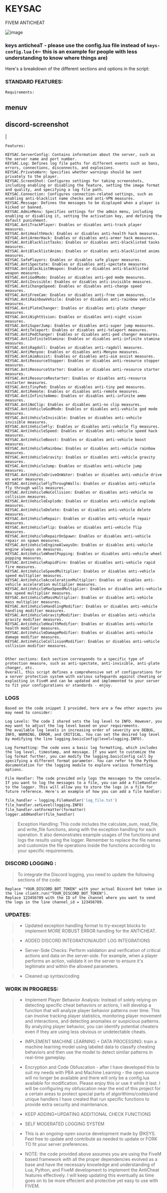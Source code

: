 # KEYSAC
FIVEM ANTICHEAT

![image](https://github.com/Ceilo/KEYSAC/assets/49612041/2454c60a-2803-4126-b5ee-594998fca473)

### keys anticheaT - please use the config.lua file instead of ``keys-config.lua`` (<-- this is an example for people with less understanding to know where things are)

Here's a breakdown of the different sections and options in the script:

### STANDARD FEATURES:

```
Requirements:
```
## menuv 
## discord-screenshot
|

```
Features:
```
```
KEYSAC.ServerConfig: Contains information about the server, such as the server name and port number.
KEYSAC.Log: Defines log file paths for different events such as bans, errors, connections, disconnects, and explosions.
KEYSAC.PrivateWarn: Specifies whether warnings should be sent privately to the player.
KEYSAC.ScreenShot: Configures settings for taking screenshots, including enabling or disabling the feature, setting the image format and quality, and specifying a log file path.
KEYSAC.Connection: Configures connection-related settings, such as enabling anti-blacklist name checks and anti-VPN measures.
KEYSAC.Message: Defines the messages to be displayed when a player is kicked or banned.
KEYSAC.AdminMenu: Specifies settings for the admin menu, including enabling or disabling it, setting the activation key, and defining the default punishment.
KEYSAC.AntiTrackPlayer: Enables or disables anti-track player measures.
KEYSAC.AntiHealthHack: Enables or disables anti-health hack measures.
KEYSAC.AntiArmorHack: Enables or disables anti-armor hack measures.
KEYSAC.AntiBlacklistTasks: Enables or disables anti-blacklisted tasks measures.
KEYSAC.AntiBlacklistAnims: Enables or disables anti-blacklisted anims measures.
KEYSAC.SafePlayers: Enables or disables safe player measures.
KEYSAC.AntiSpectate: Enables or disables anti-spectate measures.
KEYSAC.AntiBlackListWeapon: Enables or disables anti-blacklisted weapon measures.
KEYSAC.AntiGodMode: Enables or disables anti-god mode measures.
KEYSAC.AntiInvisible: Enables or disables anti-invisible measures.
KEYSAC.AntiChangeSpeed: Enables or disables anti-change speed measures.
KEYSAC.AntiFreeCam: Enables or disables anti-free cam measures.
KEYSAC.AntiRainbowVehicle: Enables or disables anti-rainbow vehicle measures.
KEYSAC.AntiPlateChanger: Enables or disables anti-plate changer measures.
KEYSAC.AntiNightVision: Enables or disables anti-night vision measures.
KEYSAC.AntiSuperJump: Enables or disables anti-super jump measures.
KEYSAC.AntiTeleport: Enables or disables anti-teleport measures.
KEYSAC.AntiPedChanger: Enables or disables anti-ped changer measures.
KEYSAC.AntiInfiniteStamina: Enables or disables anti-infinite stamina measures.
KEYSAC.AntiRagdoll: Enables or disables anti-ragdoll measures.
KEYSAC.AntiMenyoo: Enables or disables anti-Menyoo measures.
KEYSAC.AntiAimAssist: Enables or disables anti-aim assist measures.
KEYSAC.AntiResourceStopper: Enables or disables anti-resource stopper measures.
KEYSAC.AntiResourceStarter: Enables or disables anti-resource starter measures.
KEYSAC.AntiResourceRestarter: Enables or disables anti-resource restarter measures.
KEYSAC.AntiTinyPed: Enables or disables anti-tiny ped measures.
KEYSAC.AntiRemote: Enables or disables anti-remote measures.
KEYSAC.AntiInfiniteAmmo: Enables or disables anti-infinite ammo measures.
KEYSAC.AntiNoClip: Enables or disables anti-no clip measures.
KEYSAC.AntiVehicleGodMode: Enables or disables anti-vehicle god mode measures.
KEYSAC.AntiVehicleInvisible: Enables or disables anti-vehicle invisible measures.
KEYSAC.AntiVehicleFly: Enables or disables anti-vehicle fly measures.
KEYSAC.AntiVehicleSpeed: Enables or disables anti-vehicle speed hack measures.
KEYSAC.AntiVehicleBoost: Enables or disables anti-vehicle boost measures.
KEYSAC.AntiVehicleRainbow: Enables or disables anti-vehicle rainbow measures.
KEYSAC.AntiVehicleGravity: Enables or disables anti-vehicle gravity measures.
KEYSAC.AntiVehicleJump: Enables or disables anti-vehicle jump measures.
KEYSAC.AntiVehicleDriveOnWater: Enables or disables anti-vehicle drive on water measures.
KEYSAC.AntiVehicleFlyThroughWalls: Enables or disables anti-vehicle fly through walls measures.
KEYSAC.AntiVehicleNoCollision: Enables or disables anti-vehicle no collision measures.
KEYSAC.AntiVehicleExplode: Enables or disables anti-vehicle explode measures.
KEYSAC.AntiVehicleDelete: Enables or disables anti-vehicle delete measures.
KEYSAC.AntiVehicleRepair: Enables or disables anti-vehicle repair measures.
KEYSAC.AntiVehicleFlip: Enables or disables anti-vehicle flip measures.
KEYSAC.AntiVehicleRepairOnSpawn: Enables or disables anti-vehicle repair on spawn measures.
KEYSAC.AntiVehicleEngineAlwaysOn: Enables or disables anti-vehicle engine always on measures.
KEYSAC.AntiVehicleWheelPopping: Enables or disables anti-vehicle wheel popping measures.
KEYSAC.AntiVehicleRapidFire: Enables or disables anti-vehicle rapid fire measures.
KEYSAC.AntiVehicleSpeedMultiplier: Enables or disables anti-vehicle speed multiplier measures.
KEYSAC.AntiVehicleAccelerationMultiplier: Enables or disables anti-vehicle acceleration multiplier measures.
KEYSAC.AntiVehicleMaxSpeedMultiplier: Enables or disables anti-vehicle max speed multiplier measures.
KEYSAC.AntiVehicleMassMultiplier: Enables or disables anti-vehicle mass multiplier measures.
KEYSAC.AntiVehicleHandlingModifier: Enables or disables anti-vehicle handling modifier measures.
KEYSAC.AntiVehicleGravityModifier: Enables or disables anti-vehicle gravity modifier measures.
KEYSAC.AntiVehicleHealthModifier: Enables or disables anti-vehicle health modifier measures.
KEYSAC.AntiVehicleDamageModifier: Enables or disables anti-vehicle damage modifier measures.
KEYSAC.AntiVehicleCollisionModifier: Enables or disables anti-vehicle collision modifier measures.


Other sections: Each section corresponds to a specific type of protection measure, such as anti-spectate, anti-invisible, anti-plate changer, etc.
Overall, this script defines a comprehensive set of configurations for a server protection system with various safeguards against cheating or exploiting in FiveM and can be updated and implemented to your server to fit your configurations or standards - enjoy.

```

### LOGS

```
Based on the code snippet I provided, here are a few other aspects you may need to consider:

Log Levels: The code I shared sets the log level to INFO. However, you may want to adjust the log level based on your requirements. 
The available log levels in increasing order of severity are DEBUG, INFO, WARNING, ERROR, and CRITICAL. You can set the desired log level by modifying the line logging.basicConfig(level=logging.INFO).

Log Formatting: The code uses a basic log formatting, which includes the log level, timestamp, and message. If you want to customize the log format further, you can modify the logging.basicConfig call by specifying a different format parameter. You can refer to the Python documentation for the logging module to explore various formatting options.

File Handler: The code provided only logs the messages to the console. If you want to log the messages to a file, you can add a FileHandler to the logger. This will allow you to store the logs in a file for future reference. Here's an example of how you can add a file handler:
```
```python 
file_handler = logging.FileHandler('log_file.txt')
file_handler.setLevel(logging.INFO)
file_handler.setFormatter(formatter)
logger.addHandler(file_handler)
```
> Exception Handling: This code includes the calculate_sum, read_file, and write_file functions, along with the exception handling for each operation. It also demonstrates example usages of the functions and logs the results using the logger.
Remember to replace the file names and customize the file operations inside the functions according to your specific requirements.

### DISCORD LOGGING :

> To integrate the Discord logging, you need to update the following sections of the code:

```
Replace "YOUR_DISCORD_BOT_TOKEN" with your actual Discord bot token in the line client.run("YOUR_DISCORD_BOT_TOKEN").
Replace 123456789 with the ID of the channel where you want to send the logs in the line channel_id = 123456789.
```

### UPDATES:

> - Updated exception handling format to try-except blocks to implement MORE ROBUST ERROR handling for the ANTICHEAT.

> - ADDED DISCORD INTEGRATION/AUDIT LOG INTEGRATIONS

> - Server-Side Checks: Perform validation and verification of critical actions and data on the server-side. 
For example, when a player performs an action, validate it on the server to ensure it's legitimate and within the allowed parameters.

> - Cleaned up syntax/coding

### WORK IN PROGRESS:

> - Implement Player Behavior Analysis: Instead of solely relying on detecting specific cheat behaviors or actions, I will develop a function that will analyze player behavior patterns over time. 
This can involve tracking player statistics, monitoring player movement and interactions, and detecting anomalies or suspicious patterns. 
By analyzing player behavior, you can identify potential cheaters even if they are using less obvious or undetectable cheats.

> - IMPLEMENT MACHINE LEARNING + DATA PROCESSING:  train a machine learning model using labeled data to classify cheating behaviors and then use the model to detect similar patterns in real-time gameplay. 

> - Encryption and Code Obfuscation - after I have developed this to suit my needs with PBA and Machine Learning - the open source will no longer be available and there will only be a config.lua available for modification. 
Please enjoy this or use it while it last. I will be configuring my obfuscation near the end of this project for a certain areas to protect special parts of algorithims/codes/and unique handlers I have created that run specific functions to provide extra security and maintenance.

> - KEEP ADDING+UPDATING ADDITIONAL CHECK FUNCTIONS

> - SELF MODERATED LOGGING SYSTEM 

> - This is an ongoing-open source development made by @KEYS. Feel free to update and contribute as needed to update or FORK TO fit your server preferences.

> - NOTE: the code provided above assumes you are using the FiveM based framework with all the proper dependencies evolved as a base and have the necessary knowledge and understanding of Lua, Python, and FiveM development to implement the AntiCheat features effectively. I will keep updating this eventually as time goes on to be more effecient and protective yet easy to use with FIVEM.
